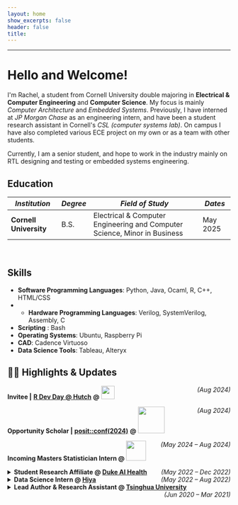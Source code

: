 ```yaml
---
layout: home
show_excerpts: false
header: false
title:     
---
```


------------------------------------------------------------------------------

# Hello and Welcome!

I'm Rachel, a student from Cornell University double majoring in **Electrical & Computer Engineering** and **Computer Science**. My focus is mainly *Computer Architecture* and *Embedded Systems*. Previously, I have interned at *JP Morgan Chase* as an engineering intern, and have been a student research assistant in Cornell's *CSL (computer systems lab)*. On campus I have also completed various ECE project on my own or as a team with other students.

Currently, I am a senior student, and hope to work in the industry mainly on RTL designing and testing or embedded systems engineering.


## Education

|  *Institution*    | *Degree*     | *Field of Study* | *Dates* |
| ----------------- | ------------ | -------------------- | ------- |
| **Cornell University** | B.S. | Electrical & Computer Engineering and Computer Science, Minor in Business | May 2025  |

  <br>


## Skills

- **Software Programming Languages**: Python, Java, Ocaml, R, C++, HTML/CSS
- - **Hardware Programming Languages**: Verilog, SystemVerilog, Assembly, C
- **Scripting** : Bash
- **Operating Systems**: Ubuntu, Raspberry Pi
- **CAD**: Cadence Virtuoso
- **Data Science Tools**: Tableau, Alteryx
  <br>


## 👩‍💻  Highlights & Updates

**Invitee \|** [**R Dev Day @ Hutch**](https://contributor.r-project.org/events/) **@** <a href="https://www.r-project.org/foundation/"><img src="https://www.r-project.org/logo/Rlogo.svg" width="30" height="30"/></a>   <span style="float:right;"> <i>(Aug 2024)</i> </span>

**Opportunity Scholar \|** [**posit::conf(2024)**](https://posit.co/conference/) **@** <a href="https://posit.co/"><img src="https://www.rstudio.com/wp-content/uploads/2018/10/RStudio-Logo-flat.svg" width="60" height="60"/></a>   <span style="float:right;"> <i>(Aug 2024)</i> </span>

**Incoming Masters Statistician Intern @** <a href="https://www.lilly.com/"><img src="https://upload.wikimedia.org/wikipedia/commons/thumb/2/2b/Eli_Lilly_and_Company.svg/64px-Eli_Lilly_and_Company.svg.png" width="45" height="45"/></a>  <span style="float:right;"> <i>(May 2024 – Aug 2024)</i> </span>

<details>
  <summary> 
    <b>Student Research Affiliate @ <a href="https://aihealth.duke.edu/">Duke AI Health</a></b> <span style="float:right;"> <i>(May 2022 – Dec 2022)</i> </span>
  </summary>
  <i>Lab Test Harmonization: Bio-BERT Based Deduplication of Test Labels</i>
  <ul>
    <li>Selected as the sole undergraduate amidst a competitive pool of professional candidates for Duke AI Health 2022 cohort, and earned the prestigious opportunity to present research findings at <a href="https://aihealth.duke.edu/poster-showcase-2022/">Duke AI Health Poster Showcase 2022</a></li>
    <li>Optimized lab test deduplication of grouper labels by adopting and fine-tuning Bio-BERT NLP structure pre-trained on biomedical corpora; created a new method of cross-comparison similarity evaluation based on ground-truth text embeddings, and uncovered 95% performance boost in the application to Duke lab <i>analyte</i> database</li>
  </ul>
</details>  


<details>
  <summary> 
    <b>Data Science Intern @ <a href="https://www.hiya.com/">Hiya</a></b> <span style="float:right;"> <i>(May 2022 – Aug 2022)</i> </span>
  </summary>
  <i>Hiya Shield Project: Robocall Identification & Screening</i>
  <ul>
    <li>Spearheaded a robocall screening process using NLP text embeddings to determine if an audio sample (or its transcript) is from a known robocall database</li>
    <li>Quantified the relationship between audio duration and performance of robocall classification; identified the preferred audio truncation length and optimal similarity threshold, and achieved a 67% acceleration in user experience with the introduction of a customizable screening accuracy feature for Hiya mobile App</li>
  </ul>
</details>  


<details>
  <summary>
    <b>Lead Author & Research Assistant @ <a href="https://www.tsinghua.edu.cn/en/">Tsinghua University</a></b> <span style="float:right;"> <i>(Jun 2020 – Mar 2021)</i> </span>
  </summary>
  <i>Cross-Media Retrieval Based on Big Data Technology</i>
  <ul>
    <li>Improved performance of permutation invariant training with mean squared error loss through BLSTM/LSTM and CNN in a key media separation technique; proved the improvement in two separation methods – the FIX strategy and the masking-based data augmentation strategy – and subsequently developed independent research project</li>
    <li>Paper Publication: <i><a href="https://ieeexplore.ieee.org/document/9332362">Audio-Visual Single-Channel Signal Separation based on Big Data Augmentation</a></i> published by IEEE during International Conference on Computer Networks and Electronic Communications (ICCNEC 2020)</li>
  </ul>
</details>










